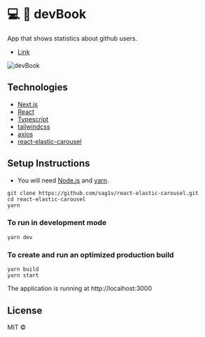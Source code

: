 # :computer: :green_book: devBook
App that shows statistics about github users.

- [Link](https://devbook-mu.vercel.app/)

![devBook](/public/devbook.jpg "devBook")

## Technologies
- [Next.js](https://github.com/vercel/next.js/)
- [React](https://github.com/facebook/react)
- [Typescript](https://github.com/microsoft/TypeScript)
- [tailwindcss](https://github.com/tailwindlabs/tailwindcss)
- [axios](https://github.com/axios/axios)
- [react-elastic-carousel](https://github.com/sag1v/react-elastic-carousel)

## Setup Instructions
- You will need [Node.js](https://nodejs.org/) and [yarn](https://yarnpkg.com/getting-started/install).

```console
git clone https://github.com/sag1v/react-elastic-carousel.git
cd react-elastic-carousel
yarn
```
### To run in development mode

```console
yarn dev
```
### To create and run an optimized production build

```console
yarn build
yarn start
```

The application is running at http://localhost:3000

## License
MIT ©